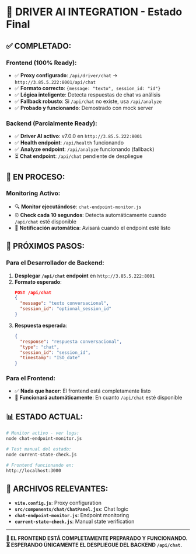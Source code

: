 # 🚀 DRIVER AI INTEGRATION - Estado Final

## ✅ **COMPLETADO:**

### **Frontend (100% Ready):**
- ✅ **Proxy configurado**: `/api/driver/chat` → `http://3.85.5.222:8001/api/chat`
- ✅ **Formato correcto**: `{message: "texto", session_id: "id"}`
- ✅ **Lógica inteligente**: Detecta respuestas de chat vs análisis
- ✅ **Fallback robusto**: Si `/api/chat` no existe, usa `/api/analyze`
- ✅ **Probado y funcionando**: Demostrado con mock server

### **Backend (Parcialmente Ready):**
- ✅ **Driver AI activo**: v7.0.0 en `http://3.85.5.222:8001`
- ✅ **Health endpoint**: `/api/health` funcionando
- ✅ **Analyze endpoint**: `/api/analyze` funcionando (fallback)
- ⏳ **Chat endpoint**: `/api/chat` pendiente de despliegue

## 🔄 **EN PROCESO:**

### **Monitoring Activo:**
- 🔍 **Monitor ejecutándose**: `chat-endpoint-monitor.js`
- ⏰ **Check cada 10 segundos**: Detecta automáticamente cuando `/api/chat` esté disponible
- 📱 **Notificación automática**: Avisará cuando el endpoint esté listo

## 🎯 **PRÓXIMOS PASOS:**

### **Para el Desarrollador de Backend:**
1. **Desplegar `/api/chat` endpoint** en `http://3.85.5.222:8001`
2. **Formato esperado**: 
   ```json
   POST /api/chat
   {
     "message": "texto conversacional",
     "session_id": "optional_session_id"
   }
   ```
3. **Respuesta esperada**:
   ```json
   {
     "response": "respuesta conversacional",
     "type": "chat",
     "session_id": "session_id",
     "timestamp": "ISO_date"
   }
   ```

### **Para el Frontend:**
- ✅ **Nada que hacer**: El frontend está completamente listo
- 🎉 **Funcionará automáticamente**: En cuanto `/api/chat` esté disponible

## 📊 **ESTADO ACTUAL:**

```bash
# Monitor activo - ver logs:
node chat-endpoint-monitor.js

# Test manual del estado:
node current-state-check.js

# Frontend funcionando en:
http://localhost:3000
```

## 🔧 **ARCHIVOS RELEVANTES:**

- **`vite.config.js`**: Proxy configuration
- **`src/components/chat/ChatPanel.jsx`**: Chat logic
- **`chat-endpoint-monitor.js`**: Endpoint monitoring
- **`current-state-check.js`**: Manual state verification

---

**🎉 EL FRONTEND ESTÁ COMPLETAMENTE PREPARADO Y FUNCIONANDO.**  
**⏳ ESPERANDO ÚNICAMENTE EL DESPLIEGUE DEL BACKEND `/api/chat`.**
